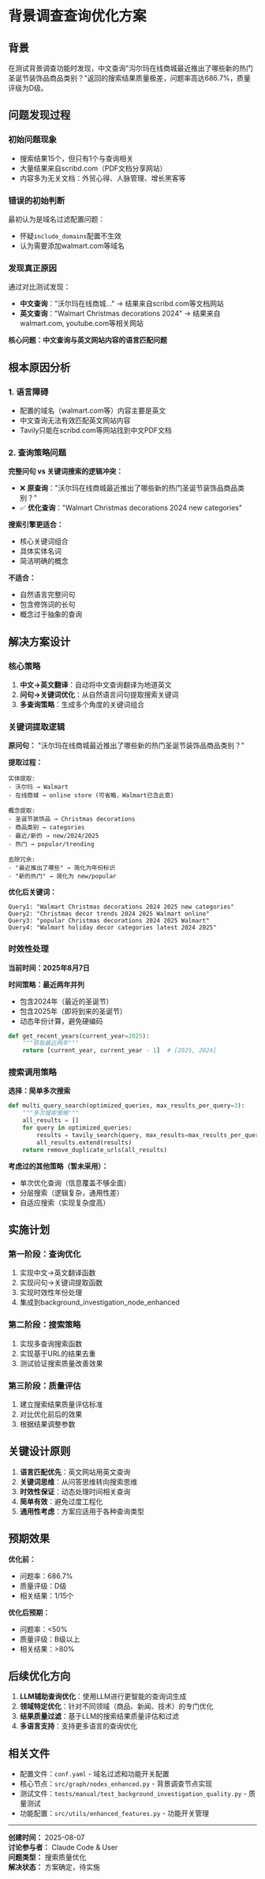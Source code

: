 # 背景调查查询优化方案

## 背景

在测试背景调查功能时发现，中文查询"沟尔玛在线商城最近推出了哪些新的热门圣诞节装饰品商品类别？"返回的搜索结果质量极差，问题率高达686.7%，质量评级为D级。

## 问题发现过程

### 初始问题现象
- 搜索结果15个，但只有1个与查询相关
- 大量结果来自scribd.com（PDF文档分享网站）
- 内容多为无关文档：外贸心得、人脉管理、增长黑客等

### 错误的初始判断
最初认为是域名过滤配置问题：
- 怀疑`include_domains`配置不生效
- 认为需要添加walmart.com等域名

### 发现真正原因
通过对比测试发现：
- **中文查询**："沃尔玛在线商城..." → 结果来自scribd.com等文档网站
- **英文查询**："Walmart Christmas decorations 2024" → 结果来自walmart.com, youtube.com等相关网站

**核心问题：中文查询与英文网站内容的语言匹配问题**

## 根本原因分析

### 1. 语言障碍
- 配置的域名（walmart.com等）内容主要是英文
- 中文查询无法有效匹配英文网站内容
- Tavily只能在scribd.com等网站找到中文PDF文档

### 2. 查询策略问题
**完整问句 vs 关键词搜索的逻辑冲突：**
- ❌ **原查询**："沃尔玛在线商城最近推出了哪些新的热门圣诞节装饰品商品类别？"
- ✅ **优化查询**："Walmart Christmas decorations 2024 new categories"

**搜索引擎更适合：**
- 核心关键词组合
- 具体实体名词  
- 简洁明确的概念

**不适合：**
- 自然语言完整问句
- 包含修饰词的长句
- 概念过于抽象的查询

## 解决方案设计

### 核心策略
1. **中文→英文翻译**：自动将中文查询翻译为地道英文
2. **问句→关键词优化**：从自然语言问句提取搜索关键词
3. **多查询策略**：生成多个角度的关键词组合

### 关键词提取逻辑

**原问句：** "沃尔玛在线商城最近推出了哪些新的热门圣诞节装饰品商品类别？"

**提取过程：**
```
实体提取:
- 沃尔玛 → Walmart
- 在线商城 → online store (可省略，Walmart已含此意)

概念提取:
- 圣诞节装饰品 → Christmas decorations  
- 商品类别 → categories
- 最近/新的 → new/2024/2025
- 热门 → popular/trending

去除冗余:
- "最近推出了哪些" → 简化为年份标识
- "新的热门" → 简化为 new/popular
```

**优化后关键词：**
```
Query1: "Walmart Christmas decorations 2024 2025 new categories"
Query2: "Christmas decor trends 2024 2025 Walmart online"
Query3: "popular Christmas decorations 2024 2025 Walmart" 
Query4: "Walmart holiday decor categories latest 2024 2025"
```

### 时效性处理

**当前时间：2025年8月7日**

**时间策略：最近两年并列**
- 包含2024年（最近的圣诞节）
- 包含2025年（即将到来的圣诞节）
- 动态年份计算，避免硬编码

```python
def get_recent_years(current_year=2025):
    """获取最近两年"""
    return [current_year, current_year - 1]  # [2025, 2024]
```

### 搜索调用策略

**选择：简单多次搜索**
```python
def multi_query_search(optimized_queries, max_results_per_query=3):
    """多次搜索策略"""
    all_results = []
    for query in optimized_queries:
        results = tavily_search(query, max_results=max_results_per_query)
        all_results.extend(results)
    return remove_duplicate_urls(all_results)
```

**考虑过的其他策略（暂未采用）：**
- 单次优化查询（信息覆盖不够全面）
- 分层搜索（逻辑复杂，通用性差）
- 自适应搜索（实现复杂度高）

## 实施计划

### 第一阶段：查询优化
1. 实现中文→英文翻译函数
2. 实现问句→关键词提取函数  
3. 实现时效性年份处理
4. 集成到background_investigation_node_enhanced

### 第二阶段：搜索策略
1. 实现多查询搜索函数
2. 实现基于URL的结果去重
3. 测试验证搜索质量改善效果

### 第三阶段：质量评估
1. 建立搜索结果质量评估标准
2. 对比优化前后的效果
3. 根据结果调整参数

## 关键设计原则

1. **语言匹配优先**：英文网站用英文查询
2. **关键词思维**：从问答思维转向搜索思维
3. **时效性保证**：动态处理时间相关查询
4. **简单有效**：避免过度工程化
5. **通用性考虑**：方案应适用于各种查询类型

## 预期效果

**优化前：**
- 问题率：686.7%
- 质量评级：D级
- 相关结果：1/15个

**优化后预期：**
- 问题率：<50%
- 质量评级：B级以上  
- 相关结果：>80%

## 后续优化方向

1. **LLM辅助查询优化**：使用LLM进行更智能的查询词生成
2. **领域特定优化**：针对不同领域（商品、新闻、技术）的专门优化
3. **结果质量过滤**：基于LLM的搜索结果质量评估和过滤
4. **多语言支持**：支持更多语言的查询优化

## 相关文件

- 配置文件：`conf.yaml` - 域名过滤和功能开关配置
- 核心节点：`src/graph/nodes_enhanced.py` - 背景调查节点实现
- 测试文件：`tests/manual/test_background_investigation_quality.py` - 质量测试
- 功能配置：`src/utils/enhanced_features.py` - 功能开关管理

---

**创建时间：** 2025-08-07  
**讨论参与者：** Claude Code & User  
**问题类型：** 搜索质量优化  
**解决状态：** 方案确定，待实施